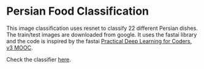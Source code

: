 # Persian Food Classification
This image classification uses resnet to classify 22 different Persian dishes.
The train/test images are downloaded from google. 
It uses the fastai library and the code is inspired by the fastai [Practical Deep Learning for Coders, v3 MOOC](https://course.fast.ai/).

Check the classifier [here](https://persiandish.now.sh/).
